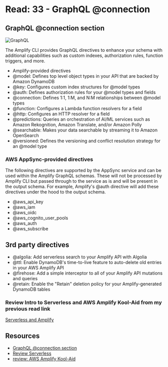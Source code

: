 # Read: 33 - GraphQL @connection

## GraphQL @connection section

![GraphQL](https://cxlabs.sap.com/wp-content/uploads/2019/05/graphql_kyma-1024x731.png)

The Amplify CLI provides GraphQL directives to enhance your schema with additional capabilities such as custom indexes, authorization rules, function triggers, and more.

- Amplify-provided directives
- @model: Defines top level object types in your API that are backed by Amazon DynamoDB
- @key: Configures custom index structures for @model types
- @auth: Defines authorization rules for your @model types and fields
- @connection: Defines 1:1, 1:M, and N:M relationships between @model types
- @function: Configures a Lambda function resolvers for a field
- @http: Configures an HTTP resolver for a field
- @predictions: Queries an orchestration of AI/ML services such as Amazon Rekognition, Amazon Translate, and/or Amazon Polly
- @searchable: Makes your data searchable by streaming it to Amazon OpenSearch
- @versioned: Defines the versioning and conflict resolution strategy for an @model type

### AWS AppSync-provided directives

The following directives are supported by the AppSync service and can be used within the Amplify GraphQL schemas. These will not be processed by Amplify CLI but passed through to the service as is and will be present in the output schema. For example, Amplify's @auth directive will add these directives under the hood to the output schema.

- @aws_api_key
- @aws_iam
- @aws_oidc
- @aws_cognito_user_pools
- @aws_auth
- @aws_subscribe

## 3rd party directives

- @algolia: Add serverless search to your Amplify API with Algolia
- @ttl: Enable DynamoDB's time-to-live feature to auto-delete old entries in your AWS Amplify API
- @firehose: Add a simple interceptor to all of your Amplify API mutations and queries
- @retain: Enable the "Retain" deletion policy for your Amplify-generated DynamoDB tables

### Review Intro to Serverless and AWS Amplify Kool-Aid from my previous read link

[Serverless and Amplify](https://abdelqader-alomari.github.io/reading_notes/read_32)

## Resources

- [GraphQL @connection section](https://aws-amplify.github.io/docs/cli-toolchain/graphql#connection)
- [Review Serverless](https://hackernoon.com/what-is-serverless-architecture-what-are-its-pros-and-cons-cc4b804022e9)
- [review: AWS Amplify Kool-Aid](https://aws.amazon.com/amplify/)
